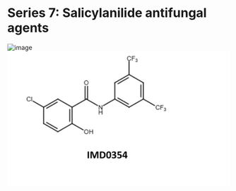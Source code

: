 <h1>Series 7: Salicylanilide antifungal agents</h1>


![image](https://www.mdpi.com/molecules/molecules-26-04005/article_deploy/html/images/molecules-26-04005-g001-550.jpg)
![image](https://github.com/OpenSourceMycetoma/Series-7-Salicylanilides/blob/main/oncode.png)
